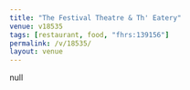 ```yaml
---
title: "The Festival Theatre & Th' Eatery"
venue: v18535
tags: [restaurant, food, "fhrs:139156"]
permalink: /v/18535/
layout: venue
---
```

null